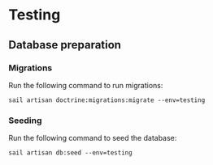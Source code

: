 # Testing

## Database preparation


### Migrations

Run the following command to run migrations:

```shell
sail artisan doctrine:migrations:migrate --env=testing
```

### Seeding

Run the following command to seed the database:

```shell
sail artisan db:seed --env=testing
```
